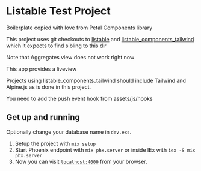 # Listable Test Project

Boilerplate copied with love from Petal Components library

This project uses git checkouts to [listable](https://github.com/seeken/listable) and [listable_components_tailwind](https://github.com/seeken/listable_components_tailwind) which it expects to find sibling to this dir

Note that Aggregates view does not work right now

This app provides a liveview 







Projects using listable_components_tailwind should include Tailwind and Alpine.js as is done in this project.

You need to add the push event hook from assets/js/hooks




## Get up and running

Optionally change your database name in `dev.exs`.

1. Setup the project with `mix setup`
2. Start Phoenix endpoint with `mix phx.server` or inside IEx with `iex -S mix phx.server`
3. Now you can visit [`localhost:4000`](http://localhost:4000) from your browser.



